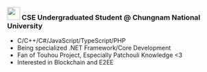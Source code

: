 ### <img src="/0x00000FF/0x00000FF/blob/master/images.png" height="30" /> CSE Undergraduated Student @ Chungnam National University
* C/C++/C#/JavaScript/TypeScript/PHP
* Being specialized .NET Framework/Core Development
* Fan of Touhou Project, Especially Patchouli Knowledge <3
* Interested in Blockchain and E2EE
